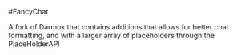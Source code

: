 #FancyChat

A fork of Darmok that contains additions that allows for better chat formatting, and with a larger array of placeholders through the PlaceHolderAPI